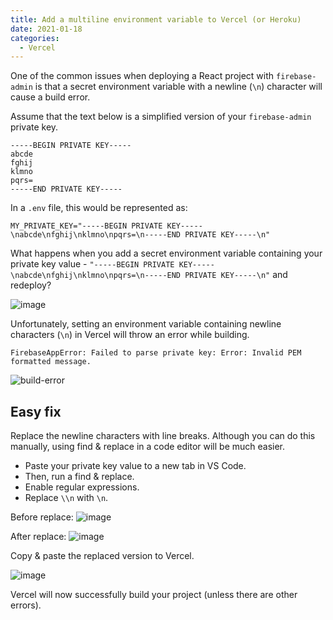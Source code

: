 ```yaml
---
title: Add a multiline environment variable to Vercel (or Heroku)
date: 2021-01-18
categories:
  - Vercel
---
```


One of the common issues when deploying a React project with `firebase-admin` is that a secret environment variable with a newline (`\n`) character will cause a build error.

Assume that the text below is a simplified version of your `firebase-admin` private key.

```
-----BEGIN PRIVATE KEY-----
abcde
fghij
klmno
pqrs=
-----END PRIVATE KEY-----
```

In a `.env` file, this would be represented as:

```
MY_PRIVATE_KEY="-----BEGIN PRIVATE KEY-----\nabcde\nfghij\nklmno\npqrs=\n-----END PRIVATE KEY-----\n"
```

What happens when you add a secret environment variable containing your private key value - `"-----BEGIN PRIVATE KEY-----\nabcde\nfghij\nklmno\npqrs=\n-----END PRIVATE KEY-----\n"` and redeploy?

![image](https://user-images.githubusercontent.com/1064036/104897705-4ecf8780-593e-11eb-86a9-a039b2ae1d3e.png)

Unfortunately, setting an environment variable containing newline characters (`\n`) in Vercel will throw an error while building.

```
FirebaseAppError: Failed to parse private key: Error: Invalid PEM formatted message.
```

![build-error](https://user-images.githubusercontent.com/1064036/104896463-c3092b80-593c-11eb-9078-f4a43222c5bf.png)

## Easy fix

Replace the newline characters with line breaks. Although you can do this manually, using find &amp; replace in a code editor will be much easier.

- Paste your private key value to a new tab in VS Code.
- Then, run a find &amp; replace.
- Enable regular expressions.
- Replace `\\n` with `\n`.

Before replace:
![image](https://user-images.githubusercontent.com/1064036/104901543-24cc9400-5943-11eb-91bb-750b31f135cc.png)

After replace:
![image](https://user-images.githubusercontent.com/1064036/104901842-84c33a80-5943-11eb-97c8-286bea17cd0f.png)

Copy &amp; paste the replaced version to Vercel.

![image](https://user-images.githubusercontent.com/1064036/104902268-264a8c00-5944-11eb-97b4-ff30ba42c15e.png)

Vercel will now successfully build your project (unless there are other errors).
